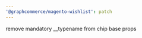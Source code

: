 ```yaml
---
'@graphcommerce/magento-wishlist': patch
---
```


remove mandatory \_\_typename from chip base props
